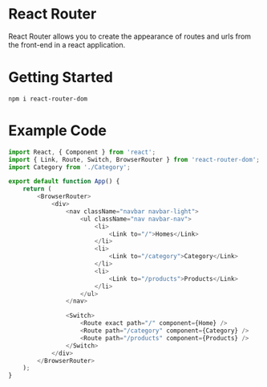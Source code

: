 # React Router

React Router allows you to create the appearance of routes and urls from the front-end in a react application.

# Getting Started

`npm i react-router-dom`

# Example Code

```javascript
import React, { Component } from 'react';
import { Link, Route, Switch, BrowserRouter } from 'react-router-dom';
import Category from './Category';

export default function App() {
    return (
        <BrowserRouter>
            <div>
                <nav className="navbar navbar-light">
                    <ul className="nav navbar-nav">
                        <li>
                            <Link to="/">Homes</Link>
                        </li>
                        <li>
                            <Link to="/category">Category</Link>
                        </li>
                        <li>
                            <Link to="/products">Products</Link>
                        </li>
                    </ul>
                </nav>

                <Switch>
                    <Route exact path="/" component={Home} />
                    <Route path="/category" component={Category} />
                    <Route path="/products" component={Products} />
                </Switch>
            </div>
        </BrowserRouter>
    );
}
```
